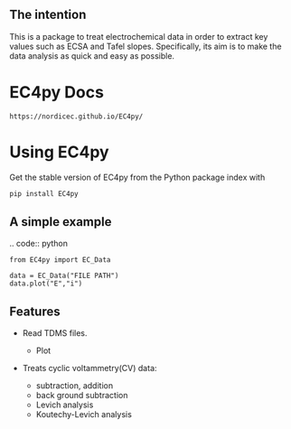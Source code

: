 The intention
---------------
This is a package to treat electrochemical data in order to extract key values such as ECSA and Tafel slopes. Specifically, its aim is to make the data analysis as quick and easy as possible. 

#  EC4py Docs
    https://nordicec.github.io/EC4py/
# Using EC4py

Get the stable version of EC4py from the Python package index with

```bash
pip install EC4py
```

A simple example
---------------
.. code:: python
    
    from EC4py import EC_Data

    data = EC_Data("FILE PATH")
    data.plot("E","i")

Features
--------

* Read TDMS files.
    * Plot

*   Treats cyclic voltammetry(CV) data:
    * subtraction, addition
    * back ground subtraction 
    * Levich analysis
    * Koutechy-Levich analysis

